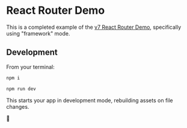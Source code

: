 # React Router Demo

This is a completed example of the [v7 React Router Demo](https://reactrouter.com/tutorials/address-book), specifically using "framework" mode.

## Development

From your terminal:

```sh
npm i

npm run dev
```

This starts your app in development mode, rebuilding assets on file changes.

👋
